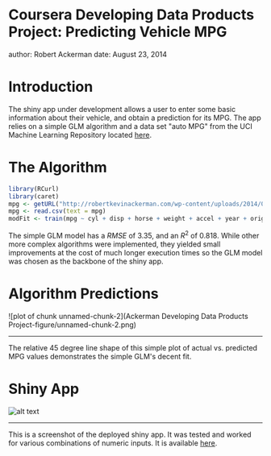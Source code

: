 Coursera Developing Data Products Project: Predicting Vehicle MPG
========================================================
author: Robert Ackerman
date: August 23, 2014

Introduction
========================================================
The shiny app under development allows a user to enter some basic information about their vehicle, and obtain a prediction for its MPG.  The app relies on a simple GLM algorithm and a data set "auto MPG" from the UCI Machine Learning Repository located [here](http://bit.ly/1sgiKaS). 

The Algorithm
========================================================


```r
library(RCurl)
library(caret)
mpg <- getURL("http://robertkevinackerman.com/wp-content/uploads/2014/08/mpg.csv")
mpg <- read.csv(text = mpg)
modFit <- train(mpg ~ cyl + disp + horse + weight + accel + year + origin, method="glm", data=mpg)
```
The simple GLM model has a $RMSE$ of 3.35, and an $R^2$ of 0.818.  While other more complex algorithms were implemented, they yielded small improvements at the cost of much longer execution times so the GLM model was chosen as the backbone of the shiny app.

Algorithm Predictions
========================================================

![plot of chunk unnamed-chunk-2](Ackerman Developing Data Products Project-figure/unnamed-chunk-2.png) 
***
The relative 45 degree line shape of this simple plot of actual vs. predicted MPG values demonstrates the simple GLM's decent fit.

Shiny App
========================================================
![alt text](http://robertkevinackerman.com/wp-content/uploads/2014/08/shiny.png)
***
This is a screenshot of the deployed shiny app.  It was tested and worked for various combinations of numeric inputs. It is available [here](http://rkackerman.shinyapps.io/Shiny/).



